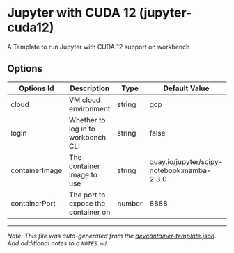 # Jupyter with CUDA 12 (jupyter-cuda12)

A Template to run Jupyter with CUDA 12 support on workbench

## Options

| Options Id | Description | Type | Default Value |
|-----|-----|-----|-----|
| cloud | VM cloud environment | string | gcp |
| login | Whether to log in to workbench CLI | string | false |
| containerImage | The container image to use | string | quay.io/jupyter/scipy-notebook:mamba-2.3.0 |
| containerPort | The port to expose the container on | number | 8888 |

---

_Note: This file was auto-generated from the [devcontainer-template.json](devcontainer-template.json). Add additional notes to a `NOTES.md`._
